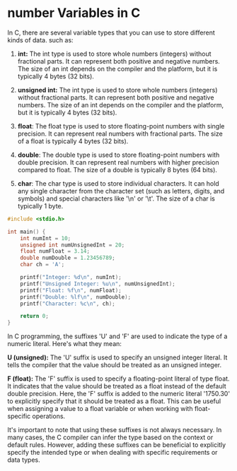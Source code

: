 # number Variables in C

In C, there are several variable types that you can use to store different kinds of data. such as:

1. **int:** The int type is used to store whole numbers (integers) without fractional parts. It can represent both positive and negative numbers. The size of an int depends on the compiler and the platform, but it is typically 4 bytes (32 bits).

2. **unsigned int:** The int type is used to store whole numbers (integers) without fractional parts. It can represent both positive and negative numbers. The size of an int depends on the compiler and the platform, but it is typically 4 bytes (32 bits).

3. **float**: The float type is used to store floating-point numbers with single precision. It can represent real numbers with fractional parts. The size of a float is typically 4 bytes (32 bits).

3. **double**: The double type is used to store floating-point numbers with double precision. It can represent real numbers with higher precision compared to float. The size of a double is typically 8 bytes (64 bits). 

3. **char**: The char type is used to store individual characters. It can hold any single character from the character set (such as letters, digits, and symbols) and special characters like '\n' or '\t'. The size of a char is typically 1 byte.

``` c
#include <stdio.h>

int main() {
    int numInt = 10;
    unsigned int numUnsignedInt = 20;
    float numFloat = 3.14;
    double numDouble = 1.23456789;
    char ch = 'A';

    printf("Integer: %d\n", numInt);
    printf("Unsigned Integer: %u\n", numUnsignedInt);
    printf("Float: %f\n", numFloat);
    printf("Double: %lf\n", numDouble);
    printf("Character: %c\n", ch);

    return 0;
}
```

In C programming, the suffixes 'U' and 'F' are used to indicate the type of a numeric literal. Here's what they mean:

**U (unsigned):**
The 'U' suffix is used to specify an unsigned integer literal. It tells the compiler that the value should be treated as an unsigned integer.

**F (float):**
The 'F' suffix is used to specify a floating-point literal of type float. It indicates that the value should be treated as a float instead of the default double precision.
Here, the 'F' suffix is added to the numeric literal '1750.30' to explicitly specify that it should be treated as a float. This can be useful when assigning a value to a float variable or when working with float-specific operations.

It's important to note that using these suffixes is not always necessary. In many cases, the C compiler can infer the type based on the context or default rules. However, adding these suffixes can be beneficial to explicitly specify the intended type or when dealing with specific requirements or data types.
